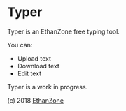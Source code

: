 # Typer

Typer is an EthanZone free typing tool.

You can:
  - Upload text
  - Download text
  - Edit text

Typer is a work in progress.

(c) 2018 [EthanZone](www.typertool.com)

